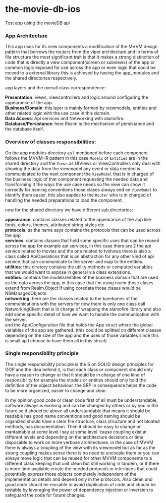 # the-movie-db-ios
Test app using the movieDB api


### App Architecture

This app uses for its view components a modification of the MVVM design pattern that borrows the routers from the viper architecture and in terms of file structure the most significant trait is that it makes a strong distinction of code that is  directly a view component(screen or subviews) of the app or common logic exposed for use across the app or even logic that could be moved to a external library this is achieved by having the app_modules and the shared directories respectively.  

app layers and the overall class correspondence:

**Presentation**: views, viewcontrollers and logic around configuring the appearance of the app.  
**Business/Domain**: this layer is mainly formed by viewmodels, entities and other related logic with the use case in this domain.  
**Data Access**: Api services and Networking with alamofire. 
**Database/Persistance**: here Realm is the mechanism of persistance and the database itself.

### Overview of classes responsibilities:

On the app modules directory as I mentioned before each component follows the MVVM+R pattern in this case `Models` or `Entities` are in the shared directory and the `Views` as UIViews or ViewControllers only deal with showing the data from the viewmodel any event or data needed is communicated to the next component the `ViewModel` that is in charged of the business logic of that component requesting the needed data and transforming it the ways the use case needs so the view can show it correctly for naming conventions those clases always end on `ViewModel` to identify them easier, this also applies to the `Router` who is in charged of handling the needed preparations to load the component.

now for the shared directory we have different sub directories:

**appearance**: contains classes related to the appearance of the app like fonts, colors, themes, attributed string styles etc..  
**protocols**: as the name says contains the protocols that can be used across the app  
**services**: contains classes that hold some specific uses that can be reused across the app for example api services, in this case there are 2 the api service related to movies and the one related to tvshows there is also a class called ApiOperations that is an abstraction for any other kind of api service that can communicate to the server and map to the entities.  
**utilities**: this diretory contains the utility methods or computed variables that we would want to expose in general via class extensions.  
**entities**: contains the models/entities of the business domain that are used as the data across the app, in this case that i'm using realm those clases extend from Realm.Object if using coredata those clases would be NSManagedObjects.  
**networking**: here are the classes related to the barebones of the communications with the servers for now there is only one class call NetworkingClient that is in charge of wrapping the alamofire library and also add some specific detail of how we want to handle the communication with the server.  
and the AppConfiguration file that holds the App struct where the global variables of the app are gathered. (this could be splitted on different classes depending on the size of the app and the uses of those variables since this is small ap I choose to have them all in this struct)

### Single responsibility principle
The single responsibility principle is the S on SOLID design principles for OOP and the idea behind it, is that each class or component should only have a reason to change or that it should be in charge of one kind of responsibility for example the models or entities should only hold the definition of the object behaviour. the SRP in consequence helps the code to be more organized, easier to change and clear.

In my opinion good code or clean code first of all must be understandable, software always is evolving and can be changed by others or by you in the future so it should be above all understandable that means it should be readable has good name conventions and good naming should be organized should have a clear file structure, class structure and not bloated methods, has documentation. Then it should be easy to change or mantainable at some level I say at some level 'cause coupling exist at different levels and depending on the architecture decisions or time disposable to work on more verbose architectures. in the case of MVVM there is always a coupling of the view with its viewmodel but as far as the strong coupling makes sense there is no need to uncouple them or you can always move logic that can be reused for other MVVM components to a different class keeping that unit clean but still working in tandem, or if there is more time available create the needed protocols or interfaces that could potentially express those objects completely independent of the implementation details and depend only in the protocols. Also clean and good code should be reusable to avoid duplication of code and should be testable by leveraging the power of dependency injection or inversion to safeguard the code for future changes.  
